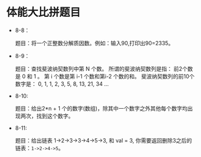 # 体能大比拼题目

* 8-8：

    题目：将一个正整数分解质因数。例如：输入90,打印出90=2335。

* 8-9：

    题目：查找斐波纳契数列中第 N 个数。
        所谓的斐波纳契数列是指：
        前2个数是 0 和 1 。
        第 i 个数是第 i-1 个数和第i-2 个数的和。
        斐波纳契数列的前10个数字是：
        0, 1, 1, 2, 3, 5, 8, 13, 21, 34 …
            
* 8-10:

    题目：给出2*n + 1 个的数字(数组)，除其中一个数字之外其他每个数字均出现两次，找到这个数字。
    
* 8-11:

    题目：给出链表 1->2->3->3->4->5->3, 和 val = 3, 你需要返回删除3之后的链表：``1->2->4->5``。